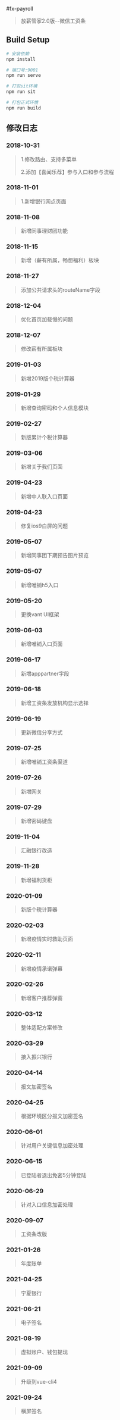 #fx-payroll

> 放薪管家2.0版--微信工资条

## Build Setup

``` bash
# 安装依赖
npm install

# 端口号:9001
npm run serve

# 打包sit环境
npm run sit

# 打包正式环境
npm run build

```
## 修改日志
### 2018-10-31
> 1.修改路由、支持多菜单
>
> 2.添加【喜闻乐荐】参与入口和参与流程

### 2018-11-01
> 1.新增银行网点页面

### 2018-11-08
> 新增同事理财团功能

### 2018-11-15
> 新增（薪有所属，畅想福利）板块

### 2018-11-27
> 添加公共请求头的routeName字段

### 2018-12-04
> 优化首页加载慢的问题

### 2018-12-07
> 修改薪有所属板块

### 2019-01-03
> 新增2019版个税计算器
### 2019-01-29
> 新增查询密码和个人信息模块
### 2019-02-27
> 新版累计个税计算器
### 2019-03-06
> 新增关于我们页面
### 2019-04-23
> 新增中人联入口页面
### 2019-04-23
> 修复ios9白屏的问题
### 2019-05-07
> 新增同事团下期预告图片预览
### 2019-05-07
> 新增唯销h5入口
### 2019-05-20
> 更换vant UI框架
### 2019-06-03
> 新增唯销入口页面
### 2019-06-17
> 新增apppartner字段
### 2019-06-18
> 新增工资条发放机构显示选择
### 2019-06-19
> 更新微信分享方式
### 2019-07-25
> 新增唯销工资条渠道
### 2019-07-26
> 新增网关
### 2019-07-29
> 新增密码键盘
### 2019-11-04
> 汇融银行改造
### 2019-11-28
> 新增福利货柜
### 2020-01-09
> 新版个税计算器
### 2020-02-03
> 新增疫情实时救助页面
### 2020-02-11
> 新增疫情承诺弹幕
### 2020-02-26
> 新增客户推荐弹窗
### 2020-03-12
> 整体适配方案修改
### 2020-03-29
> 接入振兴银行
### 2020-04-14
> 报文加密签名
### 2020-04-25
> 根据环境区分报文加密签名
### 2020-06-01
> 针对用户关键信息加密处理
### 2020-06-15
> 已登陆者退出免密5分钟登陆
### 2020-06-29
> 针对入口信息加密处理
### 2020-09-07
> 工资条改版
### 2021-01-26
> 年度账单
### 2021-04-25
> 宁夏银行
### 2021-06-21
> 电子签名

### 2021-08-19
> 虚拟账户、钱包提现

### 2021-09-09
> 升级到vue-cli4
### 2021-09-24
> 横屏签名